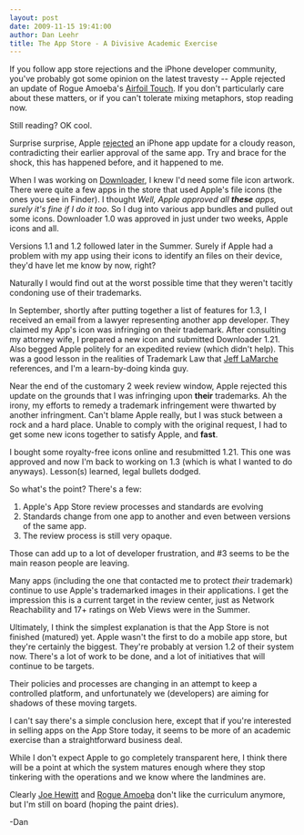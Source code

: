 ```yaml
---
layout: post
date: 2009-11-15 19:41:00
author: Dan Leehr
title: The App Store - A Divisive Academic Exercise
---
```


If you follow app store rejections and the iPhone developer community, you've probably got some opinion on the latest travesty -- Apple rejected an update of Rogue Amoeba's [Airfoil Touch](http://www.rogueamoeba.com/airfoil/iphone/).  If you don't particularly care about these matters, or if you can't tolerate mixing metaphors, stop reading now.

Still reading?  OK cool.

Surprise surprise, Apple [rejected](http://xkcd.com/662/) an iPhone app update for a cloudy reason, contradicting their earlier approval of the same app.  Try and brace for the shock, this has happened before, and it happened to me.

When I was working on [Downloader](/downloader), I knew I'd need some file icon artwork.  There were quite a few apps in the store that used Apple's file icons (the ones you see in Finder).  I thought _Well, Apple approved all **these** apps, surely it's fine if I do it too_.  So I dug into various app bundles and pulled out some icons.  Downloader 1.0 was approved in just under two weeks, Apple icons and all.

Versions 1.1 and 1.2 followed later in the Summer.  Surely if Apple had a problem with my app using their icons to identify an files on their device, they'd have let me know by now, right?

Naturally I would find out at the worst possible time that they weren't tacitly condoning use of their trademarks.

In September, shortly after putting together a list of features for 1.3, I received an email from a lawyer representing another app developer.  They claimed my App's icon  was infringing on their trademark.  After consulting my attorney wife, I prepared a new icon and submitted Downloader 1.21\.  Also begged Apple politely for an expedited review (which didn't help).  This was a good lesson in the realities of Trademark Law that [Jeff LaMarche](http://iphonedevelopment.blogspot.com/2009/11/my-last-word-on-rogue-amoeba.html) references, and I'm a learn-by-doing kinda guy.

Near the end of the customary 2 week review window, Apple rejected this update on the grounds that I was infringing upon **their** trademarks.  Ah the irony, my efforts to remedy a trademark infringement were thwarted by another infringment.  Can't blame Apple really, but I was stuck between a rock and a hard place.  Unable to comply with the original request, I had to get some new icons together to satisfy Apple, and **fast**.

I bought some royalty-free icons online and resubmitted 1.21\.  This one was approved and now I'm back to working on 1.3 (which is what I wanted to do anyways).  Lesson(s) learned, legal bullets dodged.

So what's the point?  There's a few:

1.  Apple's App Store review processes and standards are evolving
2.  Standards change from one app to another and even between versions of the same app.
3.  The review process is still very opaque.

Those can add up to a lot of developer frustration, and #3 seems to be the main reason people are leaving.

Many apps (including the one that contacted me to protect _their_ trademark) continue to use Apple's trademarked images in their applications.  I get the impression this is a current target in the review center, just as Network Reachability and 17+ ratings on Web Views were in the Summer.

Ultimately, I think the simplest explanation is that the App Store is not finished (matured) yet.  Apple wasn't the first to do a mobile app store, but they're certainly the biggest.  They're probably at version 1.2 of their system now.  There's a lot of work to be done, and a lot of initiatives that will continue to be targets.

Their policies and processes are changing in an attempt to keep a controlled platform,  and unfortunately we (developers) are aiming for shadows of these moving targets.

I can't say there's a simple conclusion here, except that if you're interested in selling apps on the App Store today, it seems to be more of an academic exercise than a straightforward business deal.

While I don't expect Apple to go completely transparent here, I think there will be a point at which the system matures enough where they stop tinkering with the operations and we know where the landmines are.

Clearly [Joe Hewitt](http://www.techcrunch.com/2009/11/11/joe-hewitt-developer-of-facebooks-massively-popular-iphone-app-quits-the-project/) and [Rogue Amoeba](http://www.rogueamoeba.com/utm/2009/11/13/airfoil-speakers-touch-1-0-1-finally-ships/) don't like the curriculum anymore, but I'm still on board (hoping the paint dries).

-Dan
